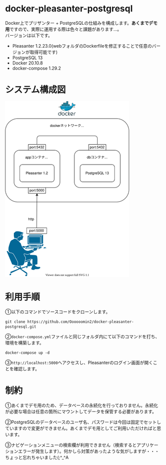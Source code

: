 # docker-pleasanter-postgresql
Docker上でプリザンター + PostgreSQLの仕組みを構成します。**あくまでデモ用**ですので、実際に運用する際は色々と課題があります...。  
バージョンは以下です。

* Pleasanter 1.2.23.0(webフォルダのDockerfileを修正することで任意のバージョンが取得可能です)
* PostgreSQL 13
* Docker 20.10.8
* docker-compose 1.29.2

# システム構成図
<img src="./static/system-configuration.svg" alt="system-configuration" width="400"/>

# 利用手順
①以下のコマンドでソースコードをクローンします。
```
git clone https://github.com/Oooooomin2/docker-pleasanter-postgresql.git
```

②`docker-compose.yml`ファイルと同じフォルダ内にて以下のコマンドを打ち、環境を構築します。
```
docker-compose up -d
```

③`http://localhost:5000`へアクセスし、Pleasanterのログイン画面が開くことを確認します。

# 制約
①あくまでデモ用のため、データベースの永続化を行っておりません。永続化が必要な場合は任意の箇所にマウントしてデータを保管する必要があります。

②PostgreSQLのデータベースのユーザ名、パスワードは今回は固定でセットしていますので変更ができません。あくまでデモ用としてご利用いただければと思います。

③ナビゲーションメニューの検索欄が利用できません（検索するとアプリケーションエラーが発生します）。何かしら対策があったような気がしますが・・・ちょっと忘れちゃいました(;^_^A
